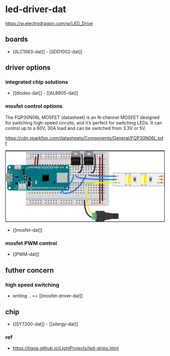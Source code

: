 
# led-driver-dat


https://w.electrodragon.com/w/LED_Drive




## boards 

- [[ILC1063-dat]] - [[IDD1002-dat]]


## driver options 

### integrated chip solutions 

- [[diodes-dat]] - [[AL8805-dat]]


### mosfet control options 

The FQP30N06L MOSFET (datasheet) is an N-channel MOSFET designed for switching high-speed circuits, and it’s perfect for switching LEDs. It can control up to a 60V, 30A load and can be switched from 3.3V or 5V.

https://cdn.sparkfun.com/datasheets/Components/General/FQP30N06L.pdf


![](2024-10-11-16-32-44.png)

- [[mosfet-dat]]

### mosfet PWM control 

- [[PWM-dat]]



## futher concern 

### high speed switching 

- writing .. == [[mosfet-driver-dat]]



## chip 

- [[SY7200-dat]] - [[silergy-dat]]



### ref 

- https://tigoe.github.io/LightProjects/led-strips.html

